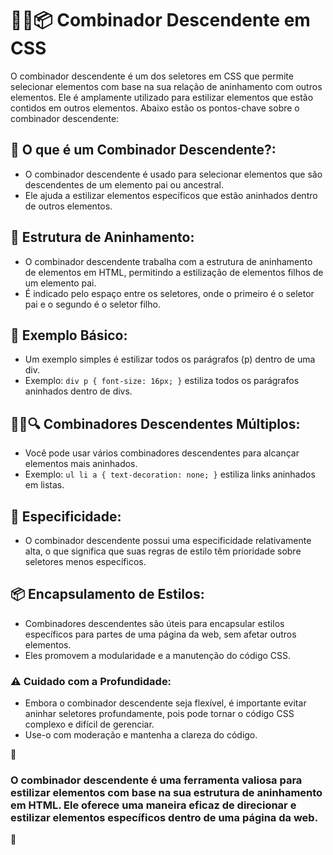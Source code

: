 # 👯‍♂️📦 Combinador Descendente em CSS

O combinador descendente é um dos seletores em CSS que permite selecionar elementos com base na sua relação de aninhamento com outros elementos. Ele é amplamente utilizado para estilizar elementos que estão contidos em outros elementos. Abaixo estão os pontos-chave sobre o combinador descendente:

## 🔗 O que é um Combinador Descendente?:
- O combinador descendente é usado para selecionar elementos que são descendentes de um elemento pai ou ancestral.
- Ele ajuda a estilizar elementos específicos que estão aninhados dentro de outros elementos.

## 🌳 Estrutura de Aninhamento:
- O combinador descendente trabalha com a estrutura de aninhamento de elementos em HTML, permitindo a estilização de elementos filhos de um elemento pai.
- É indicado pelo espaço entre os seletores, onde o primeiro é o seletor pai e o segundo é o seletor filho.

## 🧩 Exemplo Básico:
- Um exemplo simples é estilizar todos os parágrafos (p) dentro de uma div.
- Exemplo: `div p { font-size: 16px; }` estiliza todos os parágrafos aninhados dentro de divs.

## 👯‍♂️🔍 Combinadores Descendentes Múltiplos:
- Você pode usar vários combinadores descendentes para alcançar elementos mais aninhados.
- Exemplo: `ul li a { text-decoration: none; }` estiliza links aninhados em listas.

## 🌟 Especificidade:
- O combinador descendente possui uma especificidade relativamente alta, o que significa que suas regras de estilo têm prioridade sobre seletores menos específicos.

## 📦 Encapsulamento de Estilos:
- Combinadores descendentes são úteis para encapsular estilos específicos para partes de uma página da web, sem afetar outros elementos.
- Eles promovem a modularidade e a manutenção do código CSS.

### ⚠️ Cuidado com a Profundidade:
- Embora o combinador descendente seja flexível, é importante evitar aninhar seletores profundamente, pois pode tornar o código CSS complexo e difícil de gerenciar.
- Use-o com moderação e mantenha a clareza do código.

📌

### O combinador descendente é uma ferramenta valiosa para estilizar elementos com base na sua estrutura de aninhamento em HTML. Ele oferece uma maneira eficaz de direcionar e estilizar elementos específicos dentro de uma página da web.

 📌
